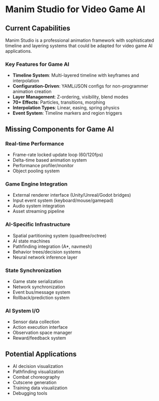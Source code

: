 # Manim Studio for Video Game AI

## Current Capabilities

Manim Studio is a professional animation framework with sophisticated timeline and layering systems that could be adapted for video game AI applications.

### Key Features for Game AI

- **Timeline System**: Multi-layered timeline with keyframes and interpolation
- **Configuration-Driven**: YAML/JSON configs for non-programmer animation creation
- **Layer Management**: Z-ordering, visibility, blend modes
- **70+ Effects**: Particles, transitions, morphing
- **Interpolation Types**: Linear, easing, spring physics
- **Event System**: Timeline markers and region triggers

## Missing Components for Game AI

### Real-time Performance
- Frame-rate locked update loop (60/120fps)
- Delta-time based animation system
- Performance profiler/monitor
- Object pooling system

### Game Engine Integration
- External renderer interface (Unity/Unreal/Godot bridges)
- Input event system (keyboard/mouse/gamepad)
- Audio system integration
- Asset streaming pipeline

### AI-Specific Infrastructure
- Spatial partitioning system (quadtree/octree)
- AI state machines
- Pathfinding integration (A*, navmesh)
- Behavior trees/decision systems
- Neural network inference layer

### State Synchronization
- Game state serialization
- Network synchronization
- Event bus/message system
- Rollback/prediction system

### AI System I/O
- Sensor data collection
- Action execution interface
- Observation space manager
- Reward/feedback system

## Potential Applications

- AI decision visualization
- Pathfinding visualization  
- Combat choreography
- Cutscene generation
- Training data visualization
- Debugging tools